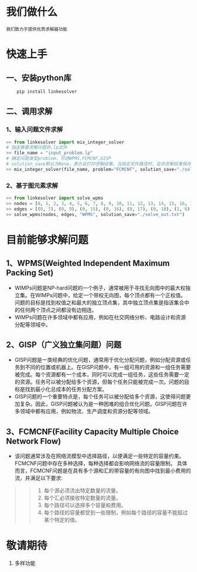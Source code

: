 # 我们做什么
    我们致力于提供优质求解器功能

# 快速上手
## 一、安装python库
```python
    pip install linkesolver
```
## 二、调用求解
### 1、输入问题文件求解
```python
>> from linkesolver import mix_integer_solver
# 指定需要求解问题的.lp文件
>> file_name = "input_problem.lp"
# 确定问题类型problem，可选WPMS,FCMCNF,GISP
# solution_save默认为None，表示会打印求解结果。当指定文件路径时，会将求解结果保存到指定文件
>> mix_integer_solver(file_name, problem="FCMCNF", solution_save="./solve_out.txt")
```
### 2、基于图元素求解
```python
>> from linkesolver import solve_wpms
>> nodes = [0, 1, 2, 3, 4, 5, 6, 7, 8, 9, 10, 11, 12, 13, 14, 15, 16, 17, 18, 19]
>> edges = [(0, 7), (0, 9), (0, 15), (0, 16), (0, 17), (0, 18), (1, 6), (1, 9), (1, 16), (1, 18), (1, 19), (2, 4), (2, 11), (2, 12), (3, 6), (3, 7), (3, 14), (3, 16), (3, 19), (8, 9), (11, 5), (12, 7), (13, 6), (18, 5), (18, 11)]
>> solve_wpms(nodes, edges, "WPMS", solution_save="./solve_out.txt")
```

# 目前能够求解问题
## 1、WPMS(Weighted Independent Maximum Packing Set)
*   WIMPs问题是NP-hard问题的一个例子，通常被用于寻找无向图中的最大权独立集。在WIMPs问题中，给定一个带权无向图，每个顶点都有一个正权值。问题的目标是找到权值之和最大的独立顶点集，其中独立顶点集是指该集合中的任何两个顶点之间都没有边相连。 
*   WIMPs问题在许多领域中都有应用，例如在社交网络分析、电路设计和资源分配等领域中。

## 2、GISP（广义独立集问题）问题
*   GISP问题是一类经典的优化问题，通常用于优化分配问题，例如分配资源或任务到不同的位置或机器上。在GISP问题中，有一组可用的资源和一组任务需要被完成。每个资源都有一个成本，同时可以完成一组任务，这些任务需要一定的资源。任务可以被分配给多个资源，但每个任务只能被完成一次。问题的目标是找到最小化总成本的任务分配方案。 
*   GISP问题的一个重要特点是，每个任务可以被分配给多个资源，这使得问题更加复杂。因此，GISP问题被认为是一种困难的组合优化问题。GISP问题在许多领域中都有应用，例如物流、生产调度和资源分配等领域。

## 3、FCMCNF(Facility Capacity Multiple Choice Network Flow)
*   该问题通常涉及在网络流模型中选择路径，以便满足一些特定的容量约束。FCMCNF问题中存在多种选择，每种选择都会影响网络流的容量限制。
具体而言，FCMCNF问题是在具有多个源和汇的带容量的有向图中找到最小费用的流，并满足以下要求:
>> 1. 每个源必须流出特定数量的流量。 
>> 2. 每个汇必须接收特定数量的流量。 
>> 3. 每个路径可以选择多个容量和费用。 
>> 4. 每个路径的容量都受到一些限制，例如每个路径的容量不能超过某个特定的值。


# 敬请期待
1. 多样功能